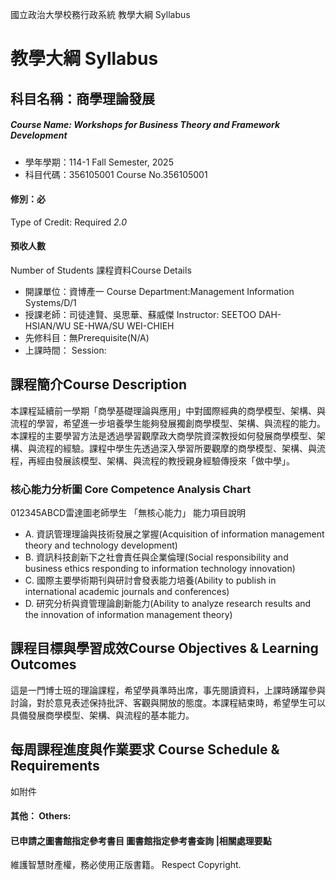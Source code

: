 國立政治大學校務行政系統 教學大綱 Syllabus
# 教學大綱 Syllabus
##  科目名稱：商學理論發展
#####  Course Name: Workshops for Business Theory and Framework Development
  * 學年學期：114-1 Fall Semester, 2025 
  * 科目代碼：356105001 Course No.356105001
#### 修別：必
Type of Credit: Required 
_2.0_
#### 預收人數
Number of Students
課程資料Course Details
  * 開課單位：資博產一 Course Department:Management Information Systems/D/1 
  * 授課老師：司徒達賢、吳思華、蘇威傑 Instructor: SEETOO DAH-HSIAN/WU SE-HWA/SU WEI-CHIEH 
  * 先修科目：無Prerequisite(N/A)
  * 上課時間： Session: 
##  課程簡介Course Description
本課程延續前一學期「商學基礎理論與應用」中對國際經典的商學模型、架構、與流程的學習，希望進一步培養學生能夠發展獨創商學模型、架構、與流程的能力。本課程的主要學習方法是透過學習觀摩政大商學院資深教授如何發展商學模型、架構、與流程的經驗。課程中學生先透過深入學習所要觀摩的商學模型、架構、與流程，再經由發展該模型、架構、與流程的教授親身經驗傳授來「做中學」。
###  核心能力分析圖 Core Competence Analysis Chart
012345ABCD雷達圖老師學生
「無核心能力」 
能力項目說明
  * A. 資訊管理理論與技術發展之掌握(Acquisition of information management theory and technology development)
  * B. 資訊科技創新下之社會責任與企業倫理(Social responsibility and business ethics responding to information technology innovation)
  * C. 國際主要學術期刊與研討會發表能力培養(Ability to publish in international academic journals and conferences)
  * D. 研究分析與資管理論創新能力(Ability to analyze research results and the innovation of information management theory)
##  課程目標與學習成效Course Objectives & Learning Outcomes 
這是一門博士班的理論課程，希望學員準時出席，事先閱讀資料，上課時踴躍參與討論，對於意見表述保持批評、客觀與開放的態度。本課程結束時，希望學生可以具備發展商學模型、架構、與流程的基本能力。
##  每周課程進度與作業要求 Course Schedule & Requirements
如附件
####  其他： Others:
####  已申請之圖書館指定參考書目  圖書館指定參考書查詢 |相關處理要點
維護智慧財產權，務必使用正版書籍。 Respect Copyright.